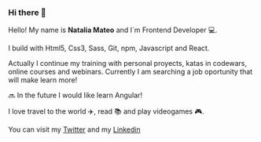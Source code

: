 ### Hi there 👋

Hello! My name is **Natalia Mateo** and I´m Frontend Developer :computer:.

I build with Html5, Css3, Sass, Git, npm, Javascript and React.

Actually I continue my training with personal proyects, katas in codewars, online courses and webinars. Currently I am searching a job oportunity that will make learn more!

:soon: In the future I would like learn Angular!

I love travel to the world :airplane:, read :books: and play videogames :video_game:. 

You can visit my [Twitter](https://twitter.com/natitey) and my [Linkedin](https://www.linkedin.com/in/nataliamateomenendez/)


<!--
**nataliamateo/nataliamateo** is a ✨ _special_ ✨ repository because its `README.md` (this file) appears on your GitHub profile.






